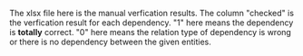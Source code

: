 The xlsx file here is the manual verfication results.
The column "checked" is the verfication result for each dependency.
"1" here means the dependency is **totally** correct.
"0" here means the relation type of dependency is wrong 
or there is no dependency between the given entities.